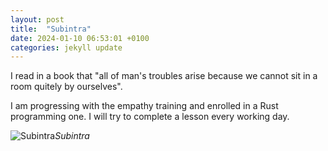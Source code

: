 ```yaml
---
layout: post
title:  "Subintra"
date: 2024-01-10 06:53:01 +0100
categories: jekyll update
---
```


I read in a book that "all of man's troubles arise because we cannot sit in a room quitely by ourselves".   

I am progressing with the empathy training and enrolled in a Rust programming one. I will try to complete a lesson every working day.  




![Subintra](https://lh3.googleusercontent.com/pw/ABLVV85jBY3i8Q_Dotde0Im6vPg7wvWeV04KHKZ3DbRUZxDDzolcXZdLepK43HIa1Wrbng0Ri_qYidNkBiUmAWnwPmd_RC1SSNAoXVM1lvjDNvfoA98qoh8=w2400)*Subintra*&nbsp;



[jekyll-docs]: https://jekyllrb.com/docs/home
[jekyll-gh]:   https://github.com/jekyll/jekyll
[jekyll-talk]: https://talk.jekyllrb.com/
